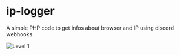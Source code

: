 # ip-logger
A simple PHP code to get infos about browser and IP using discord webhooks.

![Level 1](https://i.ibb.co/kBHppMQ/ip-logger.png)
